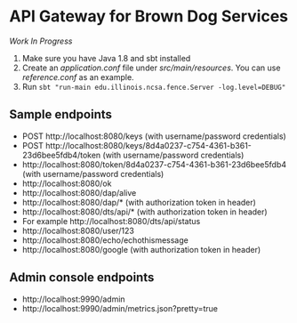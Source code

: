 API Gateway for Brown Dog Services
==================================

*Work In Progress*

1. Make sure you have Java 1.8 and sbt installed
2. Create an *application.conf* file under *src/main/resources*. You can use *reference.conf* as an example.
3. Run `sbt "run-main edu.illinois.ncsa.fence.Server -log.level=DEBUG"`

Sample endpoints
----------------
- POST http://localhost:8080/keys (with username/password credentials)
- POST http://localhost:8080/keys/8d4a0237-c754-4361-b361-23d6bee5fdb4/token (with username/password credentials)
- http://localhost:8080/token/8d4a0237-c754-4361-b361-23d6bee5fdb4 (with username/password credentials)
- http://localhost:8080/ok
- http://localhost:8080/dap/alive
- http://localhost:8080/dap/* (with authorization token in header)
- http://localhost:8080/dts/api/* (with authorization token in header)
- For example http://localhost:8080/dts/api/status
- http://localhost:8080/user/123
- http://localhost:8080/echo/echothismessage
- http://localhost:8080/google (with authorization token in header)

Admin console endpoints
-----------------------
- http://localhost:9990/admin
- http://localhost:9990/admin/metrics.json?pretty=true


